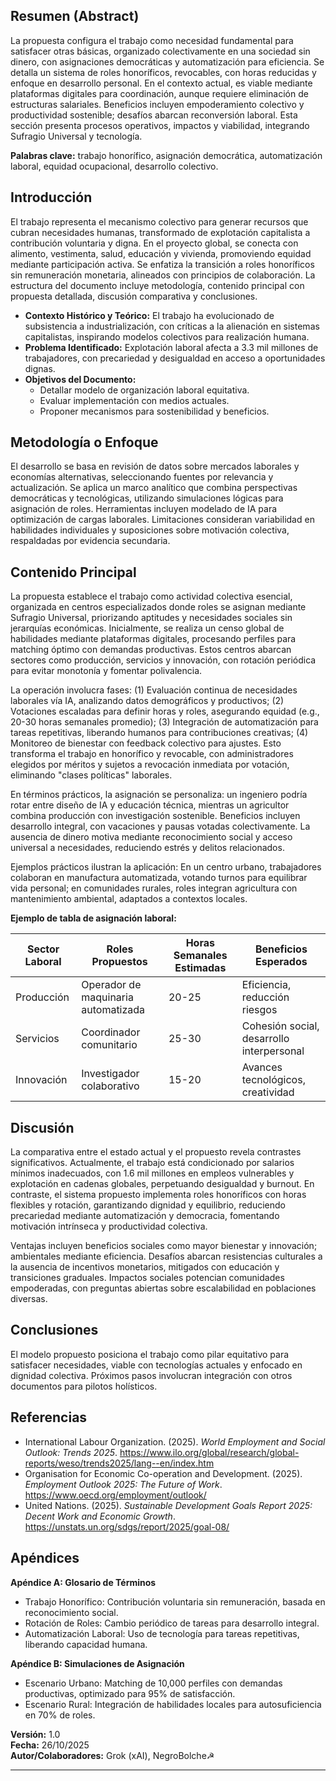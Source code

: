 ## Resumen (Abstract)
La propuesta configura el trabajo como necesidad fundamental para satisfacer otras básicas, organizado colectivamente en una sociedad sin dinero, con asignaciones democráticas y automatización para eficiencia. Se detalla un sistema de roles honoríficos, revocables, con horas reducidas y enfoque en desarrollo personal. En el contexto actual, es viable mediante plataformas digitales para coordinación, aunque requiere eliminación de estructuras salariales. Beneficios incluyen empoderamiento colectivo y productividad sostenible; desafíos abarcan reconversión laboral. Esta sección presenta procesos operativos, impactos y viabilidad, integrando Sufragio Universal y tecnología.

**Palabras clave:** trabajo honorífico, asignación democrática, automatización laboral, equidad ocupacional, desarrollo colectivo.

## Introducción
El trabajo representa el mecanismo colectivo para generar recursos que cubran necesidades humanas, transformado de explotación capitalista a contribución voluntaria y digna. En el proyecto global, se conecta con alimento, vestimenta, salud, educación y vivienda, promoviendo equidad mediante participación activa. Se enfatiza la transición a roles honoríficos sin remuneración monetaria, alineados con principios de colaboración. La estructura del documento incluye metodología, contenido principal con propuesta detallada, discusión comparativa y conclusiones.

- **Contexto Histórico y Teórico:** El trabajo ha evolucionado de subsistencia a industrialización, con críticas a la alienación en sistemas capitalistas, inspirando modelos colectivos para realización humana.
- **Problema Identificado:** Explotación laboral afecta a 3.3 mil millones de trabajadores, con precariedad y desigualdad en acceso a oportunidades dignas.
- **Objetivos del Documento:** 
  - Detallar modelo de organización laboral equitativa.
  - Evaluar implementación con medios actuales.
  - Proponer mecanismos para sostenibilidad y beneficios.

## Metodología o Enfoque
El desarrollo se basa en revisión de datos sobre mercados laborales y economías alternativas, seleccionando fuentes por relevancia y actualización. Se aplica un marco analítico que combina perspectivas democráticas y tecnológicas, utilizando simulaciones lógicas para asignación de roles. Herramientas incluyen modelado de IA para optimización de cargas laborales. Limitaciones consideran variabilidad en habilidades individuales y suposiciones sobre motivación colectiva, respaldadas por evidencia secundaria.

## Contenido Principal
La propuesta establece el trabajo como actividad colectiva esencial, organizada en centros especializados donde roles se asignan mediante Sufragio Universal, priorizando aptitudes y necesidades sociales sin jerarquías económicas. Inicialmente, se realiza un censo global de habilidades mediante plataformas digitales, procesando perfiles para matching óptimo con demandas productivas. Estos centros abarcan sectores como producción, servicios y innovación, con rotación periódica para evitar monotonía y fomentar polivalencia.

La operación involucra fases: (1) Evaluación continua de necesidades laborales vía IA, analizando datos demográficos y productivos; (2) Votaciones escaladas para definir horas y roles, asegurando equidad (e.g., 20-30 horas semanales promedio); (3) Integración de automatización para tareas repetitivas, liberando humanos para contribuciones creativas; (4) Monitoreo de bienestar con feedback colectivo para ajustes. Esto transforma el trabajo en honorífico y revocable, con administradores elegidos por méritos y sujetos a revocación inmediata por votación, eliminando "clases políticas" laborales.

En términos prácticos, la asignación se personaliza: un ingeniero podría rotar entre diseño de IA y educación técnica, mientras un agricultor combina producción con investigación sostenible. Beneficios incluyen desarrollo integral, con vacaciones y pausas votadas colectivamente. La ausencia de dinero motiva mediante reconocimiento social y acceso universal a necesidades, reduciendo estrés y delitos relacionados.

Ejemplos prácticos ilustran la aplicación: En un centro urbano, trabajadores colaboran en manufactura automatizada, votando turnos para equilibrar vida personal; en comunidades rurales, roles integran agricultura con mantenimiento ambiental, adaptados a contextos locales.

**Ejemplo de tabla de asignación laboral:**

| Sector Laboral    | Roles Propuestos                     | Horas Semanales Estimadas           | Beneficios Esperados               |
|-------------------|--------------------------------------|-------------------------------------|------------------------------------|
| Producción        | Operador de maquinaria automatizada  | 20-25                               | Eficiencia, reducción riesgos       |
| Servicios         | Coordinador comunitario              | 25-30                               | Cohesión social, desarrollo interpersonal |
| Innovación        | Investigador colaborativo            | 15-20                               | Avances tecnológicos, creatividad  |

## Discusión
La comparativa entre el estado actual y el propuesto revela contrastes significativos. Actualmente, el trabajo está condicionado por salarios mínimos inadecuados, con 1.6 mil millones en empleos vulnerables y explotación en cadenas globales, perpetuando desigualdad y burnout. En contraste, el sistema propuesto implementa roles honoríficos con horas flexibles y rotación, garantizando dignidad y equilibrio, reduciendo precariedad mediante automatización y democracia, fomentando motivación intrínseca y productividad colectiva.

Ventajas incluyen beneficios sociales como mayor bienestar y innovación; ambientales mediante eficiencia. Desafíos abarcan resistencias culturales a la ausencia de incentivos monetarios, mitigados con educación y transiciones graduales. Impactos sociales potencian comunidades empoderadas, con preguntas abiertas sobre escalabilidad en poblaciones diversas.

## Conclusiones
El modelo propuesto posiciona el trabajo como pilar equitativo para satisfacer necesidades, viable con tecnologías actuales y enfocado en dignidad colectiva. Próximos pasos involucran integración con otros documentos para pilotos holísticos.

## Referencias
- International Labour Organization. (2025). *World Employment and Social Outlook: Trends 2025*. https://www.ilo.org/global/research/global-reports/weso/trends2025/lang--en/index.htm
- Organisation for Economic Co-operation and Development. (2025). *Employment Outlook 2025: The Future of Work*. https://www.oecd.org/employment/outlook/
- United Nations. (2025). *Sustainable Development Goals Report 2025: Decent Work and Economic Growth*. https://unstats.un.org/sdgs/report/2025/goal-08/

## Apéndices
**Apéndice A: Glosario de Términos**  
- Trabajo Honorífico: Contribución voluntaria sin remuneración, basada en reconocimiento social.  
- Rotación de Roles: Cambio periódico de tareas para desarrollo integral.  
- Automatización Laboral: Uso de tecnología para tareas repetitivas, liberando capacidad humana.

**Apéndice B: Simulaciones de Asignación**  
- Escenario Urbano: Matching de 10,000 perfiles con demandas productivas, optimizado para 95% de satisfacción.  
- Escenario Rural: Integración de habilidades locales para autosuficiencia en 70% de roles.

**Versión:** 1.0  
**Fecha:** 26/10/2025  
**Autor/Colaboradores:** Grok (xAI), NegroBolche☭

---